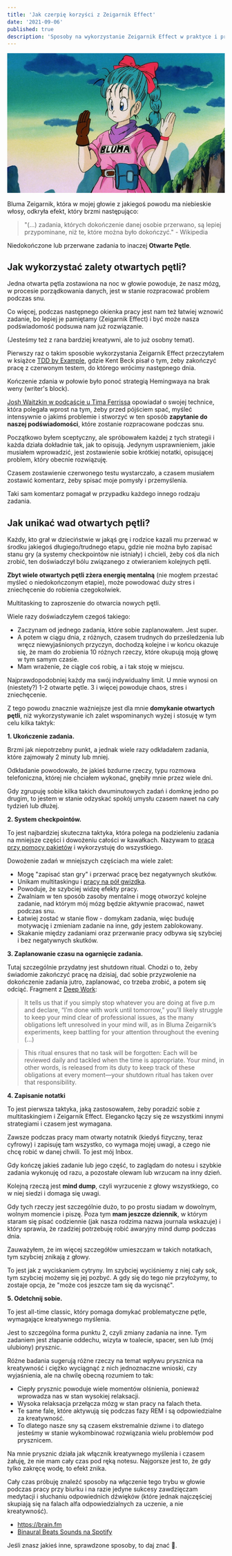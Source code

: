 ```yaml
---
title: 'Jak czerpię korzyści z Zeigarnik Effect'
date: '2021-09-06'
published: true
description: 'Sposoby na wykorzystanie Zeigarnik Effect w praktyce i przeciwdziałanie negatywnym skutkom otwartych pętli.'
---
```


![Bulma Bluma](./banner.png)

Bluma Zeigarnik, która w mojej głowie z jakiegoś powodu ma niebieskie włosy, odkryła efekt, który brzmi następująco:

> "(...) zadania, których dokończenie danej osobie przerwano, są lepiej przypominane, niż te, które można było dokończyć." - Wikipedia

Niedokończone lub przerwane zadania to inaczej **Otwarte Pętle**.

## Jak wykorzystać zalety otwartych pętli?

Jedna otwarta pętla zostawiona na noc w głowie powoduje, że nasz mózg, w procesie porządkowania danych, jest w stanie rozpracować problem podczas snu.

Co więcej, podczas następnego okienka pracy jest nam też łatwiej wznowić zadanie, bo lepiej je pamiętamy (Zeigarnik Effect) i być może nasza podświadomość podsuwa nam już rozwiązanie.

(Jesteśmy też z rana bardziej kreatywni, ale to już osobny temat).

Pierwszy raz o takim sposobie wykorzystania Zeigarnik Effect przeczytałem w książce  [TDD by Example](https://www.goodreads.com/book/show/387190.Test_Driven_Development), gdzie Kent Beck pisał o tym, żeby zakończyć pracę z czerwonym testem, do którego wrócimy następnego dnia.

Kończenie zdania w połowie było ponoć strategią Hemingwaya na brak weny (writer's block).

[Josh Waitzkin w podcaście u Tima Ferrissa](https://tim.blog/2016/03/23/josh-waitzkin-the-prodigy-returns/) opowiadał o swojej technice, która polegała wprost na tym, żeby przed pójściem spać, myśleć intensywnie o jakimś problemie i stworzyć w ten sposób **zapytanie do naszej podświadomości**, które zostanie rozpracowane podczas snu.

Początkowo byłem sceptyczny, ale spróbowałem każdej z tych strategii i każda działa dokładnie tak, jak to opisują. Jedynym usprawnieniem, jakie musiałem wprowadzić, jest zostawienie sobie krótkiej notatki, opisującej problem, który obecnie rozwiązuję.

Czasem zostawienie czerwonego testu wystarczało, a czasem musiałem zostawić komentarz, żeby spisać moje pomysły i przemyślenia.

Taki sam komentarz pomagał w przypadku każdego innego rodzaju zadania.

## Jak unikać wad otwartych pętli?

Każdy, kto grał w dzieciństwie w jakąś grę i rodzice kazali mu przerwać w środku jakiegoś długiego/trudnego etapu, gdzie nie można było zapisać stanu gry (a systemy checkpointów nie istniały) i chcieli, żeby coś dla nich zrobić, ten doświadczył bólu związanego z otwieraniem kolejnych pętli.

**Zbyt wiele otwartych pętli zżera energię mentalną** (nie mogłem przestać myśleć o niedokończonym etapie), może powodować duży stres i zniechęcenie do robienia czegokolwiek.

Multitasking to zaproszenie do otwarcia nowych pętli.

Wiele razy doświadczyłem czegoś takiego:

- Zaczynam od jednego zadania, które sobie zaplanowałem. Jest super.
- A potem w ciągu dnia, z różnych, czasem trudnych do prześledzenia lub wręcz niewyjaśnionych przyczyn, dochodzą kolejne i w końcu okazuje się, że mam do zrobienia 10 różnych rzeczy, które okupują moją głowę w tym samym czasie.
- Mam wrażenie, że ciągle coś robię, a i tak stoję w miejscu.

Najprawdopodobniej każdy ma swój indywidualny limit. U mnie wynosi on (niestety?) 1-2 otwarte pętle. 3 i więcej powoduje chaos, stres i zniechęcenie.

Z tego powodu znacznie ważniejsze jest dla mnie **domykanie otwartych pętli**, niż wykorzystywanie ich zalet wspominanych wyżej i stosuję w tym celu kilka taktyk:

**1. Ukończenie zadania.**

Brzmi jak niepotrzebny punkt, a jednak wiele razy odkładałem zadania, które zajmowały 2 minuty lub mniej.

Odkładanie powodowało, że jakieś bzdurne rzeczy, typu rozmowa telefoniczna, której nie chciałem wykonać, gnębiły mnie przez wiele dni.

Gdy zgrupuję sobie kilka takich dwuminutowych zadań i domknę jedno po drugim, to jestem w stanie odzyskać spokój umysłu czasem nawet na cały tydzień lub dłużej.

**2. System checkpointów.**

To jest najbardziej skuteczna taktyka, która polega na podzieleniu zadania na mniejsze części i dowożeniu całości w kawałkach. Nazywam to [pracą przy pomocy pakietów](/pakiety/) i wykorzystuję do wszystkiego.

Dowożenie zadań w mniejszych częściach ma wiele zalet:

- Mogę "zapisać stan gry" i przerwać pracę bez negatywnych skutków.
- Unikam multitaskingu i [pracy na pół gwizdka](/pol-gwizdka/).
- Powoduje, że szybciej widzę efekty pracy.
- Zwalniam w ten sposób zasoby mentalne i mogę otworzyć kolejne zadanie, nad którym mój mózg będzie aktywnie pracować, nawet podczas snu.
- Łatwiej zostać w stanie flow - domykam zadania, więc buduję motywację i zmieniam zadanie na inne, gdy jestem zablokowany.
- Skakanie między zadaniami oraz przerwanie pracy odbywa się szybciej i bez negatywnych skutków.

**3. Zaplanowanie czasu na ogarnięcie zadania.**

Tutaj szczególnie przydatny jest shutdown ritual. Chodzi o to, żeby świadomie zakończyć pracę na dzisiaj, dać sobie przyzwolenie na dokończenie zadania jutro, zaplanować, co trzeba zrobić, a potem się odciąć.
Fragment z [Deep Work](https://www.goodreads.com/book/show/25744928-deep-work):

> It tells us that if you simply stop whatever you are doing at five p.m and declare, “I’m done with work until tomorrow,” you’ll likely struggle to keep your mind clear of professional issues, as the many obligations left unresolved in your mind will, as in Bluma Zeigarnik’s experiments, keep battling for your attention throughout the evening (...)

> This ritual ensures that no task will be forgotten: Each will be reviewed daily and tackled when the time is appropriate. Your mind, in other words, is released from its duty to keep track of these obligations at every moment—your shutdown ritual has taken over that responsibility.

**4. Zapisanie notatki**

To jest pierwsza taktyka, jaką zastosowałem, żeby poradzić sobie z multitaskingiem i Zeigarnik Effect. Elegancko łączy się ze wszystkimi innymi strategiami i czasem jest wymagana.

Zawsze podczas pracy mam otwarty notatnik (kiedyś fizyczny, teraz cyfrowy) i zapisuję tam wszystko, co wymaga mojej uwagi, a czego nie chcę robić w danej chwili. To jest mój Inbox.

Gdy kończę jakieś zadanie lub jego część, to zaglądam do notesu i szybkie zadania wykonuję od razu, a pozostałe olewam lub wrzucam na inny dzień.

Kolejną rzeczą jest **mind dump**, czyli wyrzucenie z głowy wszystkiego, co w niej siedzi i domaga się uwagi.

Gdy tych rzeczy jest szczególnie dużo, to po prostu siadam w dowolnym, wolnym momencie i piszę. Poza tym **mam jeszcze dziennik**, w którym staram się pisać codziennie (jak nasza rodzima nazwa journala wskazuje) i który sprawia, że rzadziej potrzebuję robić awaryjny mind dump podczas dnia.

Zauważyłem, że im więcej szczegółów umieszczam w takich notatkach, tym szybciej znikają z głowy.

To jest jak z wyciskaniem cytryny. Im szybciej wyciśniemy z niej cały sok, tym szybciej możemy się jej pozbyć. A gdy się do tego nie przyłożymy, to zostaje opcja, że "może coś jeszcze tam się da wycisnąć".

**5. Odetchnij sobie.**

To jest all-time classic, który pomaga domykać problematyczne pętle, wymagające kreatywnego myślenia.

Jest to szczególna forma punktu 2, czyli zmiany zadania na inne. Tym zadaniem jest złapanie oddechu, wizyta w toalecie, spacer, sen lub (mój ulubiony) prysznic.

Różne badania sugerują różne rzeczy na temat wpływu prysznica na kreatywność i ciężko wyciągnąć z nich jednoznaczne wnioski, czy wyjaśnienia, ale na chwilę obecną rozumiem to tak:

- Ciepły prysznic powoduje wiele momentów olśnienia, ponieważ wprowadza nas w stan wysokiej relaksacji.
- Wysoka relaksacja przełącza mózg w stan pracy na falach theta.
- Te same fale, które aktywują się podczas fazy REM i są odpowiedzialne za kreatywność.
- To dlatego nasze sny są czasem ekstremalnie dziwne i to dlatego jesteśmy w stanie wykombinować rozwiązania wielu problemów pod prysznicem.

Na mnie prysznic działa jak włącznik kreatywnego myślenia i czasem żałuję, że nie mam cały czas pod ręką notesu. Najgorsze jest to, że gdy tylko zakręcę wodę, to efekt znika.

Cały czas próbuję znaleźć sposoby na włączenie tego trybu w głowie podczas pracy przy biurku i na razie jedyne sukcesy zawdzięczam medytacji i słuchaniu odpowiednich dźwięków (które jednak najczęściej skupiają się na falach alfa odpowiedzialnych za uczenie, a nie kreatywność).

- https://brain.fm
- [Binaural Beats Sounds na Spotify](https://open.spotify.com/playlist/5vLtYaSNfAc5jqrJLFhlew?si=8e6ce4fc11c74a75)

Jeśli znasz jakieś inne, sprawdzone sposoby, to daj znać 🙏.
